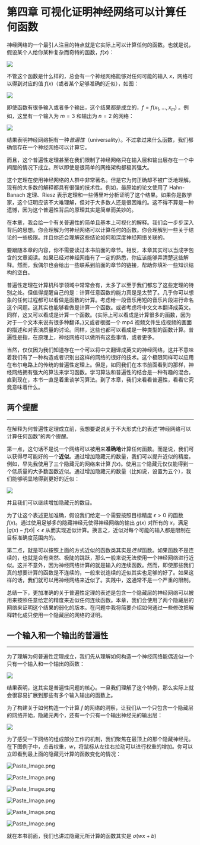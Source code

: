 # 第四章 可视化证明神经网络可以计算任何函数

神经网络的一个最引人注目的特点就是它实际上可以计算任何的函数。也就是说，假设某个人给你某种复杂而奇特的函数，$f(x)$：

![](http://upload-images.jianshu.io/upload_images/42741-c1b7fa50644b033c.png?imageMogr2/auto-orient/strip%7CimageView2/2/w/1240)

不管这个函数是什么样的，总会有一个神经网络能够对任何可能的输入 $x$，网络可以得到对应的值 $f(x)$（或者某个足够准确的近似），如图：

![](http://upload-images.jianshu.io/upload_images/42741-84438da12a56973a.png?imageMogr2/auto-orient/strip%7CimageView2/2/w/1240)

即使函数有很多输入或者多个输出，这个结果都是成立的，$f=f(x_1,...,x_m)$ 。例如，这里有一个输入为 $m=3$ 和输出为 $n=2$ 的网络：

![](http://upload-images.jianshu.io/upload_images/42741-69a4dda01da570b1.png?imageMogr2/auto-orient/strip%7CimageView2/2/w/1240)

结果表明神经网络拥有一种*普遍性*（universality）。不过拿过来什么函数，我们都确信存在一个神经网络可以计算它。

而且，这个普遍性定理甚至在我们限制了神经网络只在输入层和输出层存在一个中间层的情况下成立。所以即使是很简单的网络架构都极其强大。

这个定理在使用神经网络的人群中非常著名。但是它为何正确却不被广泛地理解。现有的大多数的解释都具有很强的技术性。例如，最原始的论文使用了 Hahn-Banach 定理、Riesz 表示定理和一些傅里叶分析证明了这个结果。如果你是数学家，这个证明应该不大难理解，但对于大多数人还是很困难的。这不得不算是一种遗憾，因为这个普遍性背后的原理其实是简单而美妙的。

在本章，我会给一个有关普遍性的简单且基本上可视化的解释。我们会一步步深入背后的思想。你会理解为何神经网络可以计算任何的函数。你会理解到一些关于结论的一些极限。并且你还会理解这些结论如何和深度神经网络关联的。

要跟随本章的内容，你不需要读过本书前面的章节。相反，本章其实可以当成字包含的文章阅读。如果已经对神经网络有了一定的熟悉，你应该能够弄清楚这些解释。然而，我偶尔也会给出一些联系到前面的章节的链接，帮助你填补一些知识结构的空白。

普遍性定理在计算机科学领域中常常会有，太多了以至于我们都忘了这些定理的特别之处。但值得提醒自己的是：计算任意函数的能力真是是太赞了。几乎你可以想象的任何过程都可以看做是函数的计算。考虑给一段音乐用短的音乐片段进行命名这个问题。这其实也能够看做是计算一个函数。或者考虑将中文文本翻译成英文。同样，这又可以看成是计算一个函数。{实际上可以看成是计算很多的函数，因为对于一个文本来说有很多种翻译。}又或者根据一个 mp4 视频文件生成视频的画面的描述和对表演质量的讨论。同样，这些也都可以看成是一种类型的函数计算。普遍性是指，在原理上，神经网络可以做所有这些事情，或者更多。

当然，仅仅因为我们知道存在一个可以将中文翻译成英文的神经网络，这并不意味着我们有了一种构造或者识别出这样的网络的很好的技术。这个极限同样可以应用在布尔电路上的传统的普遍性定理上。但是，如同我们在本书前面看到的那样，神经网络拥有强大的算法来学习函数。学习算法和普遍性的结合是一种有趣的混合。直到现在，本书一直是着重谈学习算法。到了本章，我们来看看普遍性，看看它究竟意味着什么。

## 两个提醒
---
在解释为何普遍性定理成立前，我想要说说关于不大形式化的表述“神经网络可以计算任何函数”的两个提醒。

第一点，这句话不是说一个网络可以被用来**准确地**计算任何函数。而是说，我们可以获得尽可能好的一个**近似**。通过增加隐藏元的数量，我们可以提升近似的精度。例如，早先我使用了三个隐藏元的网络来计算 $f(x)$。使用三个隐藏元仅仅能得到一个低质量的大多数函数近似。通过增加隐藏元的数量（比如说，设置为五个），我们能够明显地得到更好的近似：

![](http://upload-images.jianshu.io/upload_images/42741-c095f2aa08f90c85.png?imageMogr2/auto-orient/strip%7CimageView2/2/w/1240)

并且我们可以继续增加隐藏元的数目。

为了让这个表述更加准确，假设我们给定一个需要按照目标精度 $\epsilon > 0$ 的函数 $f(x)$。通过使用足够多的隐藏神经元使得神经网络的输出 $g(x)$ 对所有的 $x$，满足 $|g(x)-f(x)|<\epsilon$ 从而实现近似计算。换言之，近似对每个可能的输入都是限制在目标准确度范围内的。

第二点，就是可以按照上面的方式近似的函数类其实是*连续*函数。如果函数不是连续的，也就是会有突然、极陡的跳跃，那么一般来说无法使用一个神经网络进行近似。这并不意外，因为神经网络计算的就是输入的连续函数。然而，即使那些我们真的想要计算的函数是不连续的，一般来说连续的近似其实也足够的好了。如果这样的话，我们就可以用神经网络来近似了。实践中，这通常不是一个严重的限制。

总结一下，更加准确的关于普遍性定理的表述是包含一个隐藏层的神经网络可以被用来按照任意给定的精度来近似任何连续函数。本章，我们会使用了两个隐藏层的网络来证明这个结果的弱化的版本。在问题中我将简要介绍如何通过一些修改把解释转化成只使用一个隐藏层的网络的证明。

## 一个输入和一个输出的普遍性
---
为了理解为何普遍性定理成立，我们先从理解如何构造一个神经网络能偶近似一个只有一个输入和一个输出的函数：

![](http://upload-images.jianshu.io/upload_images/42741-ebabd93f89b1bdbe.png?imageMogr2/auto-orient/strip%7CimageView2/2/w/1240)

结果表明，这其实是普遍性问题的核心。一旦我们理解了这个特例，那么实际上就会很容易扩展到那些有多个输入输出的函数上。

为了构建关于如何构造一个计算 $f$ 的网络的洞察，让我们从一个只包含一个隐藏层的网络开始，隐藏元两个，还有一个只有一个输出神经元的输出层：

![](http://upload-images.jianshu.io/upload_images/42741-ed33ed7b3a405217.png?imageMogr2/auto-orient/strip%7CimageView2/2/w/1240)

为了感受一下网络的组成部分工作的机制，我们聚焦在最顶上的那个隐藏神经元。在下图例子中，点击权重，$w$，将鼠标从左往右拉动可以进行权重的增加。你可以立即看到最上面的隐藏元计算的函数变化的情况：

![Paste_Image.png](http://upload-images.jianshu.io/upload_images/42741-f04c9e50f5e58b9a.png?imageMogr2/auto-orient/strip%7CimageView2/2/w/1240)


![Paste_Image.png](http://upload-images.jianshu.io/upload_images/42741-32d9c572f4c6ac3c.png?imageMogr2/auto-orient/strip%7CimageView2/2/w/1240)


![Paste_Image.png](http://upload-images.jianshu.io/upload_images/42741-8012d4689db60f2d.png?imageMogr2/auto-orient/strip%7CimageView2/2/w/1240)


![Paste_Image.png](http://upload-images.jianshu.io/upload_images/42741-abe28cc132e6aea3.png?imageMogr2/auto-orient/strip%7CimageView2/2/w/1240)


![Paste_Image.png](http://upload-images.jianshu.io/upload_images/42741-1c78f744dc63eaaa.png?imageMogr2/auto-orient/strip%7CimageView2/2/w/1240)


![Paste_Image.png](http://upload-images.jianshu.io/upload_images/42741-3b3cf96b2dc8fa9b.png?imageMogr2/auto-orient/strip%7CimageView2/2/w/1240)

就在本书前面，我们也讲过隐藏元所计算的函数其实是 $\sigma(wx+b)$
